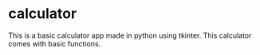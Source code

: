 # calculator
This is a basic calculator app made in python using tkinter.
This calculator comes with basic functions.
